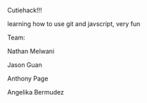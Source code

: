 Cutiehack!!!

learning how to use git and javscript, very fun

Team:


Nathan Melwani


Jason Guan


Anthony Page
  
  
Angelika Bermudez
